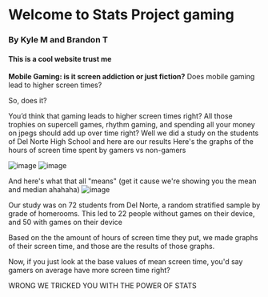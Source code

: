 # Welcome to Stats Project gaming

### By Kyle M and Brandon T

#### This is a cool website trust me

**Mobile Gaming: is it screen addiction or just fiction?**
Does mobile gaming lead to higher screen times?

So, does it?

You’d think that gaming leads to higher screen times right? All those trophies on supercell games, rhythm gaming, and spending all your money on jpegs should add up over time right? Well we did a study on the students of Del Norte High School and here are our results
Here's the graphs of the hours of screen time spent by gamers vs non-gamers

![image](https://user-images.githubusercontent.com/70969105/154407248-bdb9716e-b46e-46c8-8286-e1544b4b8427.png)
![image](https://user-images.githubusercontent.com/70969105/154406300-1f72ff02-5ae8-4445-b396-281987fb7017.png)

And here's what that all "means" (get it cause we're showing you the mean and median ahahaha)
![image](https://user-images.githubusercontent.com/70969105/154405374-b49cecf7-32cf-4e32-9ea2-40c4cee62187.png)

Our study was on 72 students from Del Norte, a random stratified sample by grade of homerooms. This led to 22 people without games on their device, and 50 with games on their device

Based on the the amount of hours of screen time they put, we made graphs of their screen time, and those are the results of those graphs.

Now, if you just look at the base values of mean screen time, you'd say gamers on average have more screen time right?

WRONG WE TRICKED YOU WITH THE POWER OF STATS



